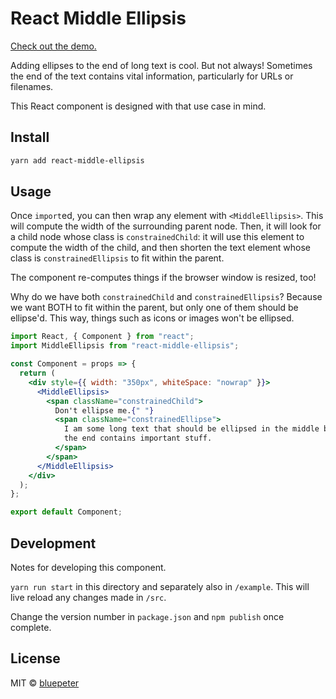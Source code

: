 # React Middle Ellipsis

[Check out the demo.](https://bluepeter.github.io/react-middle-ellipsis/)

Adding ellipses to the end of long text is cool. But not always!
Sometimes the end of the text contains vital information,
particularly for URLs or filenames.

This React component is designed with that use case in mind.

## Install

```bash
yarn add react-middle-ellipsis
```

## Usage

Once `import`ed, you can then wrap any element with
`<MiddleEllipsis>`. This will compute the width of the surrounding
parent node. Then, it will look for a child node whose class is
`constrainedChild`: it will use this element to compute the width
of the child, and then shorten the text element whose class is
`constrainedEllipsis` to fit within the parent.

The component re-computes things if the browser window is resized, too!

Why do we have both `constrainedChild` and `constrainedEllipsis`?
Because we want BOTH to fit within the parent, but only one of them
should be ellipse'd. This way, things such as icons or images won't
be ellipsed.

```jsx
import React, { Component } from "react";
import MiddleEllipsis from "react-middle-ellipsis";

const Component = props => {
  return (
    <div style={{ width: "350px", whiteSpace: "nowrap" }}>
      <MiddleEllipsis>
        <span className="constrainedChild">
          Don't ellipse me.{" "}
          <span className="constrainedEllipse">
            I am some long text that should be ellipsed in the middle because
            the end contains important stuff.
          </span>
        </span>
      </MiddleEllipsis>
    </div>
  );
};

export default Component;
```

## Development

Notes for developing this component.

`yarn run start` in this directory and separately also in `/example`. This will
live reload any changes made in `/src`.

Change the version number in `package.json` and `npm publish` once complete.

## License

MIT © [bluepeter](https://github.com/bluepeter)
